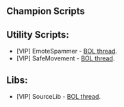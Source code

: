 Champion Scripts
------------

Utility Scripts:
------------
*   \[VIP\] EmoteSpammer - [BOL thread](http://botoflegends.com/forum/topic/18736-utility-emotespammer/).
*   \[VIP\] SafeMovement - [BOL thread](http://botoflegends.com/forum/topic/18822-utility-safemovement/).

Libs:
------------
*   \[VIP\] SourceLib - [BOL thread](http://botoflegends.com/forum/topic/17009-library-sourcelib/).